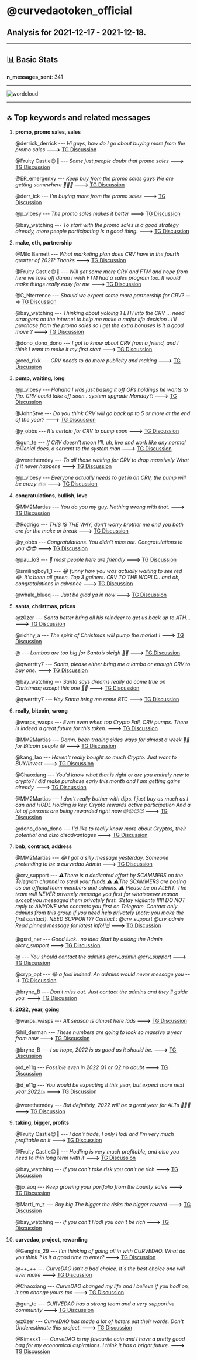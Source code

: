 # **@curvedaotoken_official**
 ## Analysis for **2021-12-17** - **2021-12-18**.

---

## 📊 **Basic Stats**

**n_messages_sent**: 341

---
![wordcloud](curvedaotoken_official_1Days_wordcloud.png)

---


## 🔝 **Top keywords and related messages**

1. **promo, promo sales, sales**

    @derrick_derrick --- *Hi guys, how do I go about buying more from the promo sales* **--->** [TG Discussion](https://t.me/curvedaotoken_official/15151)

    @Fruity Castle😍🌄 --- *Some just people doubt that promo sales* **--->** [TG Discussion](https://t.me/curvedaotoken_official/15049)

    @ER_emergenxy --- *Keep buy from the promo sales guys We are getting somewhere 🚀🚀🚀* **--->** [TG Discussion](https://t.me/curvedaotoken_official/15115)

    @derr_ick --- *I'm buying more from the promo sales* **--->** [TG Discussion](https://t.me/curvedaotoken_official/14909)

    @p_vibesy --- *The promo sales makes it better* **--->** [TG Discussion](https://t.me/curvedaotoken_official/15175)

    @bay_watching --- *To start with the promo sales is a good strategy already, more people participating Is a good thing.* **--->** [TG Discussion](https://t.me/curvedaotoken_official/15133)

2. **make, eth, partnership**

    @Milo Barnett --- *What marketing plan does CRV have in the fourth quarter of 2021? Thanks* **--->** [TG Discussion](https://t.me/curvedaotoken_official/15304)

    @Fruity Castle😍🌄 --- *Will get some more CRV and FTM and hope from here we take off  damn I wish FTM had a sales program too. It would make things really easy for me* **--->** [TG Discussion](https://t.me/curvedaotoken_official/15250)

    @C_Nterrence --- *Should we expect some more partnership for CRV?* **--->** [TG Discussion](https://t.me/curvedaotoken_official/15344)

    @bay_watching --- *Thinking about yoloing 1 ETH into the CRV … need strangers on the internet to help me make a major life decision . I'll purchase from the promo sales so I get the extra bonuses  Is it a good move ?* **--->** [TG Discussion](https://t.me/curvedaotoken_official/14889)

    @dono_dono_dono --- *I got to know about CRV from a friend, and I think I want to make it my first start* **--->** [TG Discussion](https://t.me/curvedaotoken_official/15354)

    @ced_rixk --- *CRV needs to do more publicity and making* **--->** [TG Discussion](https://t.me/curvedaotoken_official/14834)

3. **pump, waiting, long**

    @p_vibesy --- *Hahaha I was just basing it off OPs holdings he wants to flip. CRV could take off soon.. system upgrade Monday?!* **--->** [TG Discussion](https://t.me/curvedaotoken_official/15178)

    @JohnStve --- *Do you think CRV will go back up to 5 or more at the end of the year?* **--->** [TG Discussion](https://t.me/curvedaotoken_official/15318)

    @y_obbs --- *It's certain for CRV to pump soon* **--->** [TG Discussion](https://t.me/curvedaotoken_official/15342)

    @gun_te --- *If CRV doesn't moon I'll, uh, live and work like any normal millenial does, a servant to the system man* **--->** [TG Discussion](https://t.me/curvedaotoken_official/15040)

    @werethemdey --- *To all those waiting for CRV to drop massively What if it never happens* **--->** [TG Discussion](https://t.me/curvedaotoken_official/15119)

    @p_vibesy --- *Everyone actually needs to get in on CRV, the pump will be crazy 🔥💥* **--->** [TG Discussion](https://t.me/curvedaotoken_official/15137)

4. **congratulations, bullish, love**

    @MM2Martias --- *You do you my guy. Nothing wrong with that.* **--->** [TG Discussion](https://t.me/curvedaotoken_official/15008)

    @Rodrigo --- *THIS IS THE WAY, don’t worry brother me and you both are for the make or break* **--->** [TG Discussion](https://t.me/curvedaotoken_official/14969)

    @y_obbs --- *Congratulations. You didn't miss out. Congratulations to you 😍😎* **--->** [TG Discussion](https://t.me/curvedaotoken_official/15222)

    @pau_lo3 --- *🤔 most people here are friendly* **--->** [TG Discussion](https://t.me/curvedaotoken_official/15212)

    @smilingboy1_1 --- *😂 funny how you was actually waiting to see red 😂. It's been all green. Top 3 gainers. CRV TO THE WORLD..  and oh, congratulations in advance* **--->** [TG Discussion](https://t.me/curvedaotoken_official/15199)

    @whale_blueq --- *Just be glad ya in now* **--->** [TG Discussion](https://t.me/curvedaotoken_official/14856)

5. **santa, christmas, prices**

    @z0zer --- *Santa better bring all his reindeer to get us back up to ATH...* **--->** [TG Discussion](https://t.me/curvedaotoken_official/15025)

    @richhy_a --- *The spirit of Christmas will pump the market !* **--->** [TG Discussion](https://t.me/curvedaotoken_official/14995)

    @<UNK> --- *Lambos are too big for Santa’s sleigh 🎅🏻* **--->** [TG Discussion](https://t.me/curvedaotoken_official/15030)

    @qwerrtty7 --- *Santa, please either bring me a lambo or enough CRV to buy one.* **--->** [TG Discussion](https://t.me/curvedaotoken_official/15029)

    @bay_watching --- *Santa says dreams really do come true on Christmas; except this one 🎅🏻* **--->** [TG Discussion](https://t.me/curvedaotoken_official/15028)

    @qwerrtty7 --- *Hey Santa bring me some BTC* **--->** [TG Discussion](https://t.me/curvedaotoken_official/15027)

6. **really, bitcoin, wrong**

    @warps_wasps --- *Even even when top Crypto Fall, CRV pumps. There is indeed a great future for this token.* **--->** [TG Discussion](https://t.me/curvedaotoken_official/15035)

    @MM2Martias --- *Damn, been trading sides ways for almost a week 🤦🥲 for Bitcoin people 😆* **--->** [TG Discussion](https://t.me/curvedaotoken_official/15285)

    @kang_lao --- *Haven't really bought so much Crypto. Just want to BUY/Invest* **--->** [TG Discussion](https://t.me/curvedaotoken_official/15228)

    @Chaoxiang --- *You'd know what that is right or are you entirely new to crypto?  I did make purchase early this month and I am getting gains already.* **--->** [TG Discussion](https://t.me/curvedaotoken_official/15218)

    @MM2Martias --- *I don't really bother with dips. I just buy as much as I can and HODL Holding is key. Crypto rewards active participation  And a lot of persons are being rewarded right now.😛😛😍😍* **--->** [TG Discussion](https://t.me/curvedaotoken_official/15140)

    @dono_dono_dono --- *I'd like to really know more about Cryptos, their potential and also disadvantages* **--->** [TG Discussion](https://t.me/curvedaotoken_official/15348)

7. **bnb, contract, address**

    @MM2Martias --- *😂 I got a silly message yesterday. Someone pretending to be a curvedao Admin* **--->** [TG Discussion](https://t.me/curvedaotoken_official/15238)

    @crv_support --- *⚠️There is a dedicated effort by SCAMMERS on the Telegram channel to steal your funds.⚠️  ⚠️The SCAMMERS are posing as our official team members and admins. ⚠️  Please be on ALERT.  The team will NEVER privately message you first for whatsoever reason except you messaged them privately first.   ☡stay vigilante !!!!!  DO NOT reply to ANYONE who contacts you first on Telegram. Contact only admins from this group if you need help privately (note: you make the first contact).  NEED SUPPORT??  Contact : @crv_support @crv_admin     Read pinned message for latest info!!☝* **--->** [TG Discussion](https://t.me/curvedaotoken_official/15237)

    @gsrd_ner --- *Good luck.. no idea Start by asking the Admin @crv_support* **--->** [TG Discussion](https://t.me/curvedaotoken_official/15303)

    @<UNK> --- *You should contact the admins @crv_admin  @crv_support* **--->** [TG Discussion](https://t.me/curvedaotoken_official/15265)

    @cryp_opt --- *😂 a fool indeed. An admins would never message you* **--->** [TG Discussion](https://t.me/curvedaotoken_official/15240)

    @bryne_B --- *Don't miss out. Just contact the admins and they'll guide you.* **--->** [TG Discussion](https://t.me/curvedaotoken_official/15201)

8. **2022, year, going**

    @warps_wasps --- *Alt season is almost here lads* **--->** [TG Discussion](https://t.me/curvedaotoken_official/15034)

    @hil_derman --- *These numbers are going to look so massive a year from now* **--->** [TG Discussion](https://t.me/curvedaotoken_official/14962)

    @bryne_B --- *I so hope, 2022 is as good as it should be.* **--->** [TG Discussion](https://t.me/curvedaotoken_official/14836)

    @d_e11g --- *Possible even in 2022 Q1 or Q2 no doubt* **--->** [TG Discussion](https://t.me/curvedaotoken_official/14830)

    @d_e11g --- *You would be expecting it this year, but expect more next year  2022📉* **--->** [TG Discussion](https://t.me/curvedaotoken_official/14828)

    @werethemdey --- *But definitely, 2022 will be a great year for ALTs 🚀🚀🚀* **--->** [TG Discussion](https://t.me/curvedaotoken_official/14825)

9. **taking, bigger, profits**

    @Fruity Castle😍🌄 --- *I don't trade, I only Hodl and I'm very much profitable on it* **--->** [TG Discussion](https://t.me/curvedaotoken_official/15366)

    @Fruity Castle😍🌄 --- *Hodling is very much profitable, and also you need to thin long term with it* **--->** [TG Discussion](https://t.me/curvedaotoken_official/15365)

    @bay_watching --- *If you can't take risk you can't be rich* **--->** [TG Discussion](https://t.me/curvedaotoken_official/15099)

    @jo_aoq --- *Keep growing your portfolio from the bounty sales* **--->** [TG Discussion](https://t.me/curvedaotoken_official/15075)

    @Marti_m_z --- *Buy big The bigger the risks the bigger reward* **--->** [TG Discussion](https://t.me/curvedaotoken_official/14912)

    @bay_watching --- *If you can't Hodl you can't be rich* **--->** [TG Discussion](https://t.me/curvedaotoken_official/15100)

10. **curvedao, project, rewarding**

    @Genghis_29 --- *I'm thinking of going all in with CURVEDAO.  What do you think ? Is it a good time to enter?* **--->** [TG Discussion](https://t.me/curvedaotoken_official/15255)

    @++_++ --- *CurveDAO isn't a bad choice. It's the best choice one will ever make* **--->** [TG Discussion](https://t.me/curvedaotoken_official/15235)

    @Chaoxiang --- *CurveDAO changed my life and I believe if you hodl on, it can change yours too* **--->** [TG Discussion](https://t.me/curvedaotoken_official/15158)

    @gun_te --- *CURVEDAO has a strong team and a very supportive community* **--->** [TG Discussion](https://t.me/curvedaotoken_official/14954)

    @z0zer --- *CurveDAO has made a lot of haters eat their words. Don't Underestimate this project.* **--->** [TG Discussion](https://t.me/curvedaotoken_official/14884)

    @Kimxxx1 --- *CurveDAO is my favourite coin and I have a pretty good bag for my economical aspirations. I think it has a bright future.* **--->** [TG Discussion](https://t.me/curvedaotoken_official/14883)

